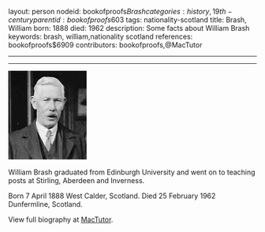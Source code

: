 layout: person
nodeid: bookofproofs$Brash
categories: history,19th-century
parentid: bookofproofs$603
tags: nationality-scotland
title: Brash, William
born: 1888
died: 1962
description: Some facts about William Brash
keywords: brash, william,nationality scotland
references: bookofproofs$6909
contributors: bookofproofs,@MacTutor

---


---

![Brash.jpg](https://github.com/bookofproofs/bookofproofs.github.io/blob/main/_sources/_assets/images/portraits/Brash.jpg?raw=true)

William Brash graduated from Edinburgh University and went on to teaching posts at Stirling, Aberdeen and Inverness.

Born 7 April 1888 West Calder, Scotland. Died 25 February 1962 Dunfermline, Scotland.


View full biography at [MacTutor](https://mathshistory.st-andrews.ac.uk/Biographies/Brash/).
